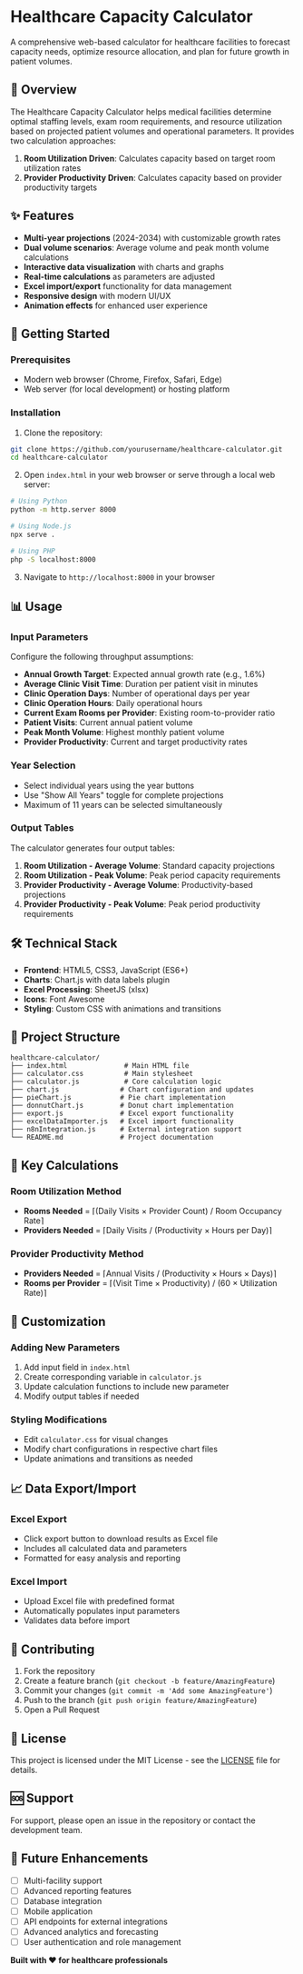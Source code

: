 # Healthcare Capacity Calculator

A comprehensive web-based calculator for healthcare facilities to forecast capacity needs, optimize resource allocation, and plan for future growth in patient volumes.

## 🏥 Overview

The Healthcare Capacity Calculator helps medical facilities determine optimal staffing levels, exam room requirements, and resource utilization based on projected patient volumes and operational parameters. It provides two calculation approaches:

1. **Room Utilization Driven**: Calculates capacity based on target room utilization rates
2. **Provider Productivity Driven**: Calculates capacity based on provider productivity targets

## ✨ Features

- **Multi-year projections** (2024-2034) with customizable growth rates
- **Dual volume scenarios**: Average volume and peak month volume calculations
- **Interactive data visualization** with charts and graphs
- **Real-time calculations** as parameters are adjusted
- **Excel import/export** functionality for data management
- **Responsive design** with modern UI/UX
- **Animation effects** for enhanced user experience

## 🚀 Getting Started

### Prerequisites

- Modern web browser (Chrome, Firefox, Safari, Edge)
- Web server (for local development) or hosting platform

### Installation

1. Clone the repository:
```bash
git clone https://github.com/yourusername/healthcare-calculator.git
cd healthcare-calculator
```

2. Open `index.html` in your web browser or serve through a local web server:
```bash
# Using Python
python -m http.server 8000

# Using Node.js
npx serve .

# Using PHP
php -S localhost:8000
```

3. Navigate to `http://localhost:8000` in your browser

## 📊 Usage

### Input Parameters

Configure the following throughput assumptions:

- **Annual Growth Target**: Expected annual growth rate (e.g., 1.6%)
- **Average Clinic Visit Time**: Duration per patient visit in minutes
- **Clinic Operation Days**: Number of operational days per year
- **Clinic Operation Hours**: Daily operational hours
- **Current Exam Rooms per Provider**: Existing room-to-provider ratio
- **Patient Visits**: Current annual patient volume
- **Peak Month Volume**: Highest monthly patient volume
- **Provider Productivity**: Current and target productivity rates

### Year Selection

- Select individual years using the year buttons
- Use "Show All Years" toggle for complete projections
- Maximum of 11 years can be selected simultaneously

### Output Tables

The calculator generates four output tables:

1. **Room Utilization - Average Volume**: Standard capacity projections
2. **Room Utilization - Peak Volume**: Peak period capacity requirements
3. **Provider Productivity - Average Volume**: Productivity-based projections
4. **Provider Productivity - Peak Volume**: Peak period productivity requirements

## 🛠️ Technical Stack

- **Frontend**: HTML5, CSS3, JavaScript (ES6+)
- **Charts**: Chart.js with data labels plugin
- **Excel Processing**: SheetJS (xlsx)
- **Icons**: Font Awesome
- **Styling**: Custom CSS with animations and transitions

## 📁 Project Structure

```
healthcare-calculator/
├── index.html              # Main HTML file
├── calculator.css          # Main stylesheet
├── calculator.js           # Core calculation logic
├── chart.js               # Chart configuration and updates
├── pieChart.js            # Pie chart implementation
├── donnutChart.js         # Donut chart implementation
├── export.js              # Excel export functionality
├── excelDataImporter.js   # Excel import functionality
├── n8nIntegration.js      # External integration support
└── README.md              # Project documentation
```

## 🎯 Key Calculations

### Room Utilization Method
- **Rooms Needed** = ⌈(Daily Visits × Provider Count) / Room Occupancy Rate⌉
- **Providers Needed** = ⌈Daily Visits / (Productivity × Hours per Day)⌉

### Provider Productivity Method
- **Providers Needed** = ⌈Annual Visits / (Productivity × Hours × Days)⌉
- **Rooms per Provider** = ⌈(Visit Time × Productivity) / (60 × Utilization Rate)⌉

## 🔧 Customization

### Adding New Parameters
1. Add input field in `index.html`
2. Create corresponding variable in `calculator.js`
3. Update calculation functions to include new parameter
4. Modify output tables if needed

### Styling Modifications
- Edit `calculator.css` for visual changes
- Modify chart configurations in respective chart files
- Update animations and transitions as needed

## 📈 Data Export/Import

### Excel Export
- Click export button to download results as Excel file
- Includes all calculated data and parameters
- Formatted for easy analysis and reporting

### Excel Import
- Upload Excel file with predefined format
- Automatically populates input parameters
- Validates data before import

## 🤝 Contributing

1. Fork the repository
2. Create a feature branch (`git checkout -b feature/AmazingFeature`)
3. Commit your changes (`git commit -m 'Add some AmazingFeature'`)
4. Push to the branch (`git push origin feature/AmazingFeature`)
5. Open a Pull Request

## 📝 License

This project is licensed under the MIT License - see the [LICENSE](LICENSE) file for details.

## 🆘 Support

For support, please open an issue in the repository or contact the development team.

## 🔮 Future Enhancements

- [ ] Multi-facility support
- [ ] Advanced reporting features
- [ ] Database integration
- [ ] Mobile application
- [ ] API endpoints for external integrations
- [ ] Advanced analytics and forecasting
- [ ] User authentication and role management

**Built with ❤️ for healthcare professionals**
